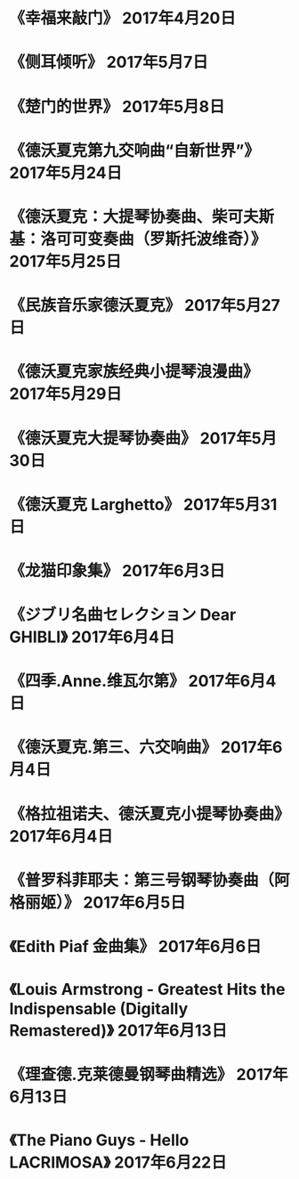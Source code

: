 # 《幸福来敲门》 2017年4月20日
# 《侧耳倾听》  2017年5月7日
# 《楚门的世界》 2017年5月8日
# 《德沃夏克第九交响曲“自新世界”》   2017年5月24日
# 《德沃夏克：大提琴协奏曲、柴可夫斯基：洛可可变奏曲（罗斯托波维奇）》  2017年5月25日
# 《民族音乐家德沃夏克》  2017年5月27日
# 《德沃夏克家族经典小提琴浪漫曲》  2017年5月29日
# 《德沃夏克大提琴协奏曲》  2017年5月30日
# 《德沃夏克 Larghetto》  2017年5月31日
# 《龙猫印象集》 2017年6月3日
# 《ジブリ名曲セレクション Dear GHIBLI》 2017年6月4日
# 《四季.Anne.维瓦尔第》  2017年6月4日
# 《德沃夏克.第三、六交响曲》  2017年6月4日
# 《格拉祖诺夫、德沃夏克小提琴协奏曲》  2017年6月4日
# 《普罗科菲耶夫：第三号钢琴协奏曲（阿格丽姬）》 2017年6月5日
# 《Edith Piaf 金曲集》  2017年6月6日
# 《Louis Armstrong - Greatest Hits the Indispensable (Digitally Remastered)》  2017年6月13日
# 《理查德.克莱德曼钢琴曲精选》  2017年6月13日
# 《The Piano Guys - Hello LACRIMOSA》  2017年6月22日
